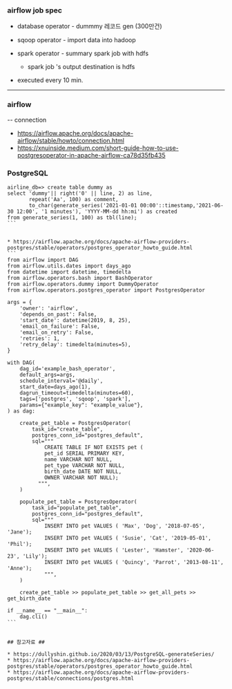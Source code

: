 ### airflow job spec ###

* database operator - dummmy 레코드 gen (300만건)
* sqoop operator - import data into hadoop 
* spark operator - summary spark job with hdfs
  - spark job 's output destination is hdfs

* executed every 10 min.

------------
### airflow ###

-- connection 
* https://airflow.apache.org/docs/apache-airflow/stable/howto/connection.html
* https://xnuinside.medium.com/short-guide-how-to-use-postgresoperator-in-apache-airflow-ca78d35fb435

### PostgreSQL ###

````
airline_db=> create table dummy as 
select 'dummy'|| right('0' || line, 2) as line, 
       repeat('Aa', 100) as comment, 
       to_char(generate_series('2021-01-01 00:00'::timestamp,'2021-06-30 12:00', '1 minutes'), 'YYYY-MM-dd hh:mi') as created
from generate_series(1, 100) as tbl(line);
```


* https://airflow.apache.org/docs/apache-airflow-providers-postgres/stable/operators/postgres_operator_howto_guide.html
```
from airflow import DAG
from airflow.utils.dates import days_ago
from datetime import datetime, timedelta
from airflow.operators.bash import BashOperator
from airflow.operators.dummy import DummyOperator
from airflow.operators.postgres_operator import PostgresOperator

args = {
    'owner': 'airflow',
    'depends_on_past': False,
    'start_date': datetime(2019, 8, 25),
    'email_on_failure': False,
    'email_on_retry': False,
    'retries': 1,
    'retry_delay': timedelta(minutes=5),
}

with DAG(
    dag_id='example_bash_operator',
    default_args=args,
    schedule_interval='@daily',
    start_date=days_ago(1),
    dagrun_timeout=timedelta(minutes=60),
    tags=['postgres', 'sqoop', 'spark'],
    params={"example_key": "example_value"},
) as dag:

    create_pet_table = PostgresOperator(
        task_id="create_table",
        postgres_conn_id="postgres_default",
        sql="""
            CREATE TABLE IF NOT EXISTS pet (
            pet_id SERIAL PRIMARY KEY,
            name VARCHAR NOT NULL,
            pet_type VARCHAR NOT NULL,
            birth_date DATE NOT NULL,
            OWNER VARCHAR NOT NULL);
          """,
    )   
    
    populate_pet_table = PostgresOperator(
        task_id="populate_pet_table",
        postgres_conn_id="postgres_default",
        sql="""
            INSERT INTO pet VALUES ( 'Max', 'Dog', '2018-07-05', 'Jane');
            INSERT INTO pet VALUES ( 'Susie', 'Cat', '2019-05-01', 'Phil');
            INSERT INTO pet VALUES ( 'Lester', 'Hamster', '2020-06-23', 'Lily');
            INSERT INTO pet VALUES ( 'Quincy', 'Parrot', '2013-08-11', 'Anne');
            """,
    )
    
    create_pet_table >> populate_pet_table >> get_all_pets >> get_birth_date
    
if __name__ == "__main__":
    dag.cli()
```


## 참고자료 ##

* https://dullyshin.github.io/2020/03/13/PostgreSQL-generateSeries/
* https://airflow.apache.org/docs/apache-airflow-providers-postgres/stable/operators/postgres_operator_howto_guide.html
* https://airflow.apache.org/docs/apache-airflow-providers-postgres/stable/connections/postgres.html


